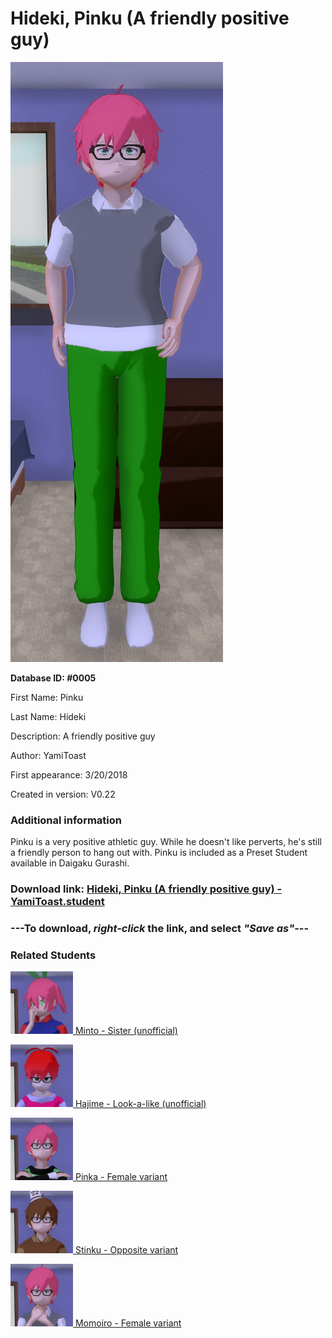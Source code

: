 # Hideki, Pinku (A friendly positive guy)

<img src="../../Files/Images/Hideki, Pinku (A friendly positive guy).png" title="Hideki, Pinku (A friendly positive guy) - YamiToast">

**Database ID: #0005**

First Name: Pinku

Last Name: Hideki

Description: A friendly positive guy

Author: YamiToast

First appearance: 3/20/2018

Created in version: V0.22

### Additional information

Pinku is a very positive athletic guy. While he doesn't like perverts, he's still a friendly person to hang out with. Pinku is included as a Preset Student available in Daigaku Gurashi.

### Download link: <a href="https://raw.githubusercontent.com/Arbiter1223/Daigaku-Gurashi-Custom-Students/master/Files/Student%20Files/Hideki%2C%20Pinku%20(A%20friendly%20positive%20guy)%20-%20YamiToast.student">Hideki, Pinku (A friendly positive guy) - YamiToast.student</a>

### ---**To download, _right-click_ the link, and select _"Save as"_**---

### Related Students

<a href="Hideki, Minto (Pinku's shy, friendly bookworm sister).md"><img src="../../Files/Thumbs/Hideki, Minto (Pinku's shy, friendly bookworm sister).png" height="100" width="100" title="Hideki, Minto (Pinku's shy, friendly bookworm sister) - Cookie Boi, V1.00"></a><a href="Hideki, Minto (Pinku's shy, friendly bookworm sister).md"> Minto - Sister (unofficial)</a>

<a href="Saionji, Hajime (A crappy Pinku look-a-like).md"><img src="../../Files/Thumbs/Saionji, Hajime (A crappy Pinku look-a-like).png" height="100" width="100" title="Saionji, Hajime (A crappy Pinku look-a-like) - Cookie Boi, V1.00"></a><a href="Saionji, Hajime (A crappy Pinku look-a-like).md"> Hajime - Look-a-like (unofficial)</a>

<a href="Hideki, Pinka (A friendly, positive girl).md"><img src="../../Files/Thumbs/Hideki, Pinka (A friendly, positive girl).png" height="100" width="100" title="Hideki, Pinka (A friendly, positive girl) - Hatsune, V1.00"></a><a href="Hideki, Pinka (A friendly, positive girl).md"> Pinka - Female variant</a>

<a href="Hideki, Stinku (A sassy perverted son on a bitch).md"><img src="../../Files/Thumbs/Hideki, Stinku (A sassy perverted son on a bitch).png" height="100" width="100" title="Hideki, Stinku (A sassy perverted son on a bitch) - Emily, V1.00"></a><a href="Hideki, Stinku (A sassy perverted son on a bitch).md"> Stinku - Opposite variant</a>

<a href="Hideki, Momoiro (A friendly positive girl).md"><img src="../../Files/Thumbs/Hideki, Momoiro (A friendly positive girl).png" height="100" width="100" title="Hideki, Momoiro (A friendly positive girl) - lawrence, V1.00"></a><a href="Hideki, Momoiro (A friendly positive girl).md"> Momoiro - Female variant</a>

